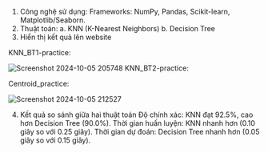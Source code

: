 1. Công nghệ sử dụng:
Frameworks:
NumPy, Pandas, Scikit-learn, Matplotlib/Seaborn.
2. Thuật toán:
a. KNN (K-Nearest Neighbors)
b. Decision Tree
3. Hiển thị kết quả lên website

KNN_BT1-practice:

![Screenshot 2024-10-05 205748](https://github.com/user-attachments/assets/64785019-2dfb-4c1d-8e8d-a94fca789685)
KNN_BT2-practice:

Centroid_practice:

![Screenshot 2024-10-05 212527](https://github.com/user-attachments/assets/c1ef81a3-bc64-4180-9d12-5451afe1c1e7)

4. Kết quả so sánh giữa hai thuật toán
Độ chính xác: KNN đạt 92.5%, cao hơn Decision Tree (90.0%).
Thời gian huấn luyện: KNN nhanh hơn (0.10 giây so với 0.25 giây).
Thời gian dự đoán: Decision Tree nhanh hơn (0.05 giây so với 0.15 giây).
